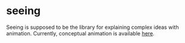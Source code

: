 # seeing
Seeing is supposed to be the library for explaining complex ideas with animation.
Currently, conceptual animation is available [here]().